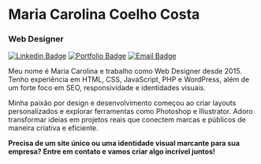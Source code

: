# Maria Carolina Coelho Costa

### Web Designer  

[![Linkedin Badge](https://img.shields.io/badge/-Maria%20Carolina-986DFF?style=flat-square&logo=Linkedin&logoColor=white&link=https://www.linkedin.com/in/wcarolc/)](https://www.linkedin.com/in/wcarolc/)  [![Portfolio Badge](https://img.shields.io/badge/-mcarolina.com.br-986DFF?style=flat-square&logo=Google-Chrome&logoColor=white&link=https://www.mcarolina.com.br)](https://www.mcarolina.com.br)  [![Email Badge](https://img.shields.io/badge/-contato@mcarolina.com.br-986DFF?style=flat-square&logo=Gmail&logoColor=white&link=mailto:contato@mcarolina.com.br)](mailto:contato@mcarolina.com.br)  

Meu nome é Maria Carolina e trabalho como Web Designer desde 2015. Tenho experiência em HTML, CSS, JavaScript, PHP e WordPress, além de um forte foco em SEO, responsividade e identidades visuais.  

Minha paixão por design e desenvolvimento começou ao criar layouts personalizados e explorar ferramentas como Photoshop e Illustrator. Adoro transformar ideias em projetos reais que conectem marcas e públicos de maneira criativa e eficiente.  

**Precisa de um site único ou uma identidade visual marcante para sua empresa? Entre em contato e vamos criar algo incrível juntos!**
